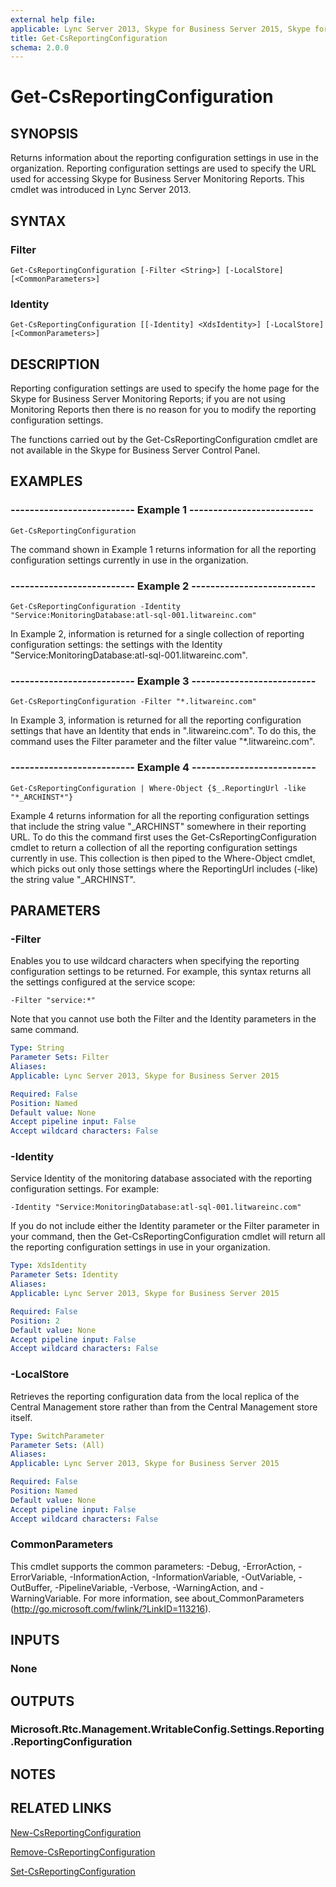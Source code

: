 ```yaml
---
external help file: 
applicable: Lync Server 2013, Skype for Business Server 2015, Skype for Business Server 2019
title: Get-CsReportingConfiguration
schema: 2.0.0
---
```


# Get-CsReportingConfiguration

## SYNOPSIS
Returns information about the reporting configuration settings in use in the organization.
Reporting configuration settings are used to specify the URL used for accessing Skype for Business Server Monitoring Reports.
This cmdlet was introduced in Lync Server 2013.


## SYNTAX

### Filter
```
Get-CsReportingConfiguration [-Filter <String>] [-LocalStore] [<CommonParameters>]
```

### Identity
```
Get-CsReportingConfiguration [[-Identity] <XdsIdentity>] [-LocalStore] [<CommonParameters>]
```

## DESCRIPTION
Reporting configuration settings are used to specify the home page for the Skype for Business Server Monitoring Reports; if you are not using Monitoring Reports then there is no reason for you to modify the reporting configuration settings.

The functions carried out by the Get-CsReportingConfiguration cmdlet are not available in the Skype for Business Server Control Panel.


## EXAMPLES

### -------------------------- Example 1 --------------------------
```
Get-CsReportingConfiguration
```

The command shown in Example 1 returns information for all the reporting configuration settings currently in use in the organization.

### -------------------------- Example 2 --------------------------
```
Get-CsReportingConfiguration -Identity "Service:MonitoringDatabase:atl-sql-001.litwareinc.com"
```

In Example 2, information is returned for a single collection of reporting configuration settings: the settings with the Identity "Service:MonitoringDatabase:atl-sql-001.litwareinc.com".

### -------------------------- Example 3 --------------------------
```
Get-CsReportingConfiguration -Filter "*.litwareinc.com"
```

In Example 3, information is returned for all the reporting configuration settings that have an Identity that ends in ".litwareinc.com".
To do this, the command uses the Filter parameter and the filter value "*.litwareinc.com".

### -------------------------- Example 4 --------------------------
```
Get-CsReportingConfiguration | Where-Object {$_.ReportingUrl -like "*_ARCHINST*"}
```

Example 4 returns information for all the reporting configuration settings that include the string value "_ARCHINST" somewhere in their reporting URL.
To do this the command first uses the Get-CsReportingConfiguration cmdlet to return a collection of all the reporting configuration settings currently in use.
This collection is then piped to the Where-Object cmdlet, which picks out only those settings where the ReportingUrl includes (-like) the string value "_ARCHINST".


## PARAMETERS

### -Filter
Enables you to use wildcard characters when specifying the reporting configuration settings to be returned.
For example, this syntax returns all the settings configured at the service scope:

`-Filter "service:*"`

Note that you cannot use both the Filter and the Identity parameters in the same command.

```yaml
Type: String
Parameter Sets: Filter
Aliases: 
Applicable: Lync Server 2013, Skype for Business Server 2015

Required: False
Position: Named
Default value: None
Accept pipeline input: False
Accept wildcard characters: False
```

### -Identity
Service Identity of the monitoring database associated with the reporting configuration settings.
For example:

`-Identity "Service:MonitoringDatabase:atl-sql-001.litwareinc.com"`

If you do not include either the Identity parameter or the Filter parameter in your command, then the Get-CsReportingConfiguration cmdlet will return all the reporting configuration settings in use in your organization.

```yaml
Type: XdsIdentity
Parameter Sets: Identity
Aliases: 
Applicable: Lync Server 2013, Skype for Business Server 2015

Required: False
Position: 2
Default value: None
Accept pipeline input: False
Accept wildcard characters: False
```

### -LocalStore
Retrieves the reporting configuration data from the local replica of the Central Management store rather than from the Central Management store itself.

```yaml
Type: SwitchParameter
Parameter Sets: (All)
Aliases: 
Applicable: Lync Server 2013, Skype for Business Server 2015

Required: False
Position: Named
Default value: None
Accept pipeline input: False
Accept wildcard characters: False
```

### CommonParameters
This cmdlet supports the common parameters: -Debug, -ErrorAction, -ErrorVariable, -InformationAction, -InformationVariable, -OutVariable, -OutBuffer, -PipelineVariable, -Verbose, -WarningAction, and -WarningVariable. For more information, see about_CommonParameters (http://go.microsoft.com/fwlink/?LinkID=113216).


## INPUTS

### None


## OUTPUTS

### Microsoft.Rtc.Management.WritableConfig.Settings.Reporting.ReportingConfiguration


## NOTES


## RELATED LINKS

[New-CsReportingConfiguration](New-CsReportingConfiguration.md)

[Remove-CsReportingConfiguration](Remove-CsReportingConfiguration.md)

[Set-CsReportingConfiguration](Set-CsReportingConfiguration.md)
